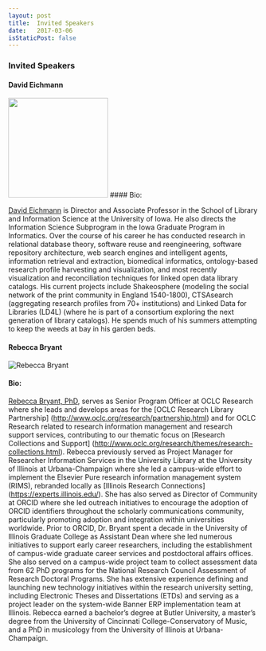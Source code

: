 ```yaml
---
layout: post
title:  Invited Speakers
date:   2017-03-06
isStaticPost: false
---
```

### Invited Speakers

#### David Eichmann

<img src="https://s3-eu-west-1.amazonaws.com/pfigshare-u-profiles/2603728/photo.png" width="200">
#### Bio:

[David Eichmann](https://www.slis.uiowa.edu/about) is Director and Associate Professor in the School of Library and Information Science at the University of Iowa.  He also directs the Information Science Subprogram in the Iowa Graduate Program in Informatics.  Over the course of his career he has conducted research in relational database theory, software reuse and reengineering, software repository architecture, web search engines and intelligent agents, information retrieval and extraction, biomedical informatics, ontology-based research profile harvesting and visualization, and most recently visualization and reconciliation techniques for linked open data library catalogs.  His current projects include Shakeosphere (modeling the social network of the print community in England 1540-1800), CTSAsearch (aggregating research profiles from 70+ institutions) and Linked Data for Libraries (LD4L) (where he is part of a consortium exploring the next generation of library catalogs).  He spends much of his summers attempting to keep the weeds at bay in his garden beds.



#### Rebecca Bryant

![Rebecca Bryant](http://www.oclc.org/content/dam/research/images/people/bryant-2016-bio.png)

#### Bio:
 
[Rebecca Bryant, PhD](https://orcid.org/0000-0002-2753-3881), serves as Senior Program Officer at OCLC Research where she leads and develops areas for the [OCLC Research Library Partnership] (http://www.oclc.org/research/partnership.html) and for OCLC Research related to research information management and research support services, contributing to our thematic focus on [Research Collections and Support] (http://www.oclc.org/research/themes/research-collections.html).
Rebecca previously served as Project Manager for Researcher Information Services in the University Library at the University of Illinois at Urbana-Champaign where she led a campus-wide effort to implement the Elsevier Pure research information management system (RIMS), rebranded locally as [Illinois Research Connections] (https://experts.illinois.edu/). She has also served as Director of Community at ORCID where she led outreach initiatives to encourage the adoption of ORCID identifiers throughout the scholarly communications community, particularly promoting adoption and integration within universities worldwide. Prior to ORCID, Dr. Bryant spent a decade in the University of Illinois Graduate College as Assistant Dean where she led numerous initiatives to support early career researchers, including the establishment of campus-wide graduate career services and postdoctoral affairs offices. She also served on a campus-wide project team to collect assessment data from 62 PhD programs for the National Research Council Assessment of Research Doctoral Programs. She has extensive experience defining and launching new technology initiatives within the research university setting, including Electronic Theses and Dissertations (ETDs) and serving as a project leader on the system-wide Banner ERP implementation team at Illinois. Rebecca earned a bachelor’s degree at Butler University, a master’s degree from the University of Cincinnati College-Conservatory of Music, and a PhD in musicology from the University of Illinois at Urbana-Champaign.

